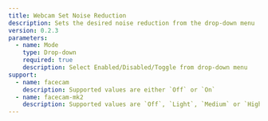```yaml
---
title: Webcam Set Noise Reduction
description: Sets the desired noise reduction from the drop-down menu
version: 0.2.3
parameters:
  - name: Mode
    type: Drop-down
    required: true
    description: Select Enabled/Disabled/Toggle from drop-down menu
support:
  - name: facecam
    description: Supported values are either `Off` or `On`
  - name: facecam-mk2
    description: Supported values are `Off`, `Light`, `Medium` or `High`
---
```

